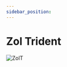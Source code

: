 ```yaml
---
sidebar_position: 
---
```


# Zol Trident

![ZolT](https://vwiki.valorserver.com/api/item/picture/zol%20trident)
